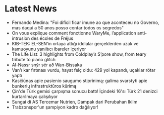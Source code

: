 # Latest News
-  Fernando Medina: "Foi difícil ficar imune ao que aconteceu no Governo, mas daqui a 50 anos posso contar todos os segredos"
-  On vous explique comment fonctionne WaryMe, l’application anti-intrusion des écoles de Fréjus
-  KIB-TEK: EL-SEN’in ortaya attığı iddialar gerçeklerden uzak ve kamuoyunu yanıltıcı ibareler içeriyor
-  The Life List: 3 highlights from Coldplay’s S’pore show, from teary tribute to piano glitch
-  Al-Nassr snýr sér að Wan-Bissaka
-  Van'ı kar fırtınası vurdu, hayat felç oldu: 429 yol kapandı, uçaklar rötar yaptı
-  Kasčiūnas apie pasienio saugumo stiprinimą: galima svarstyti apie bunkerių infrastruktūros kūrimą
-  Çin'de Türk gemisi çarpışma sonucu battı! İçindeki 16'sı Türk 21 denizci kurtarılmaya çalışılıyor
-  Sungai di AS Tercemar Nutrien, Dampak dari Perubahan Iklim
-  Trabzonspor'un şampiyon kadro dağılıyor!
